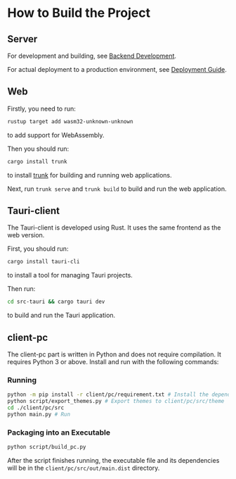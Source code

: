 # How to Build the Project

## Server

For development and building, see [Backend Development](../development/server/server-develop.md).

For actual deployment to a production environment, see [Deployment Guide](../deploy.md).

## Web

Firstly, you need to run:

```bash
rustup target add wasm32-unknown-unknown
```

to add support for WebAssembly.

Then you should run:

```bash
cargo install trunk
```

to install [trunk](https://github.com/trunk-rs/trunk) for building and running web applications.

Next, run `trunk serve` and `trunk build` to build and run the web application.

## Tauri-client

The Tauri-client is developed using Rust. It uses the same frontend as the web version.

First, you should run:

```bash
cargo install tauri-cli
```

to install a tool for managing Tauri projects.

Then run:

```bash
cd src-tauri && cargo tauri dev
```

to build and run the Tauri application.

## client-pc

The client-pc part is written in Python and does not require compilation. It requires Python 3 or above. Install and run with the following commands:

### Running

```bash
python -m pip install -r client/pc/requirement.txt # Install the dependency libraries
python script/export_themes.py # Export themes to client/pc/src/theme
cd ./client/pc/src
python main.py # Run
```

### Packaging into an Executable

```bash
python script/build_pc.py
```

After the script finishes running, the executable file and its dependencies will be in the `client/pc/src/out/main.dist` directory.
